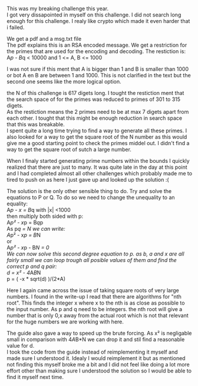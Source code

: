 This was my breaking challenge this year. <br />
I got very dissapointed in myself on this challenge. I did not search long enough for this challenge. I realy like crypto which made it even harder that i failed.

We get a pdf and a msg.txt file<br />
The pdf explains this is an RSA encoded message. We get a restriction for the primes that are used for the encoding and decoding.
The restiction is:
A*p - B*q < 10000
and
1 <= A, B <= 1000

I was not sure if this ment that A is bigger than 1 and B is smaller than 1000 or bot A en B are between 1 and 1000. This is not clarified in the text but the second one seems like the more logical option.

the N of this challenge is 617 digets long. I tought the restiction ment that the search space of for the primes was reduced to primes of 301 to 315 digets.<br />
As the restiction means the 2 primes need to be at max 7 digets apart from each other. I tought that this might be enough reduction in search space that this was breakable. <br />
I spent quite a long time trying to find a way to generate all these primes. I also looked for a way to get the square root of the N number as this would give me a good starting point to check the primes middel out. I didn't find a way to get the square root of sutch a large number.

When I finaly started generating prime numbers within the bounds I quickly realized that there are just to many. It was quite late in the day at this point and I had completed almost all other challenges which probably made me to tired to push on as here I just gave up and looked up the solution :(

The solution is the only other sensible thing to do. Try and solve the equations to P or Q. To do so we need to change the unequality to an equality:<br />
A*p - x = B*q with |x| <1000<br />
then multiply both sided with p:<br />
A*p² - x*p = B*q*p<br />
As p*q = N we can write:<br />
A*p² - x*p = B*N<br />
or<br />
A*p² - x*p - B*N = 0 <br />
We can now solve this second degree equation to p. as b, a and x are all fairly small we can loop trough all posible values of them and find the correct p and q pair:<br />
d = x² - 4*A*B*N<br />
p = ( -x * sqrt(d) )/(2*A)<br />

Here I again came across the issue of taking square roots of very large numbers. I found in the write-up I read that there are algorithms for "nth root". This finds the integer x where x to the nth is as close as possible to the input number. As p and q need to be integers. the nth root will give a number that is only 0,x away from the actual root which is not that relevant for the huge numbers we are working with here.

The guide also gave a way to speed up the brute forcing. As x² is negligable small in comparison with 4*A*B*N we can drop it and stil find a reasonable value for d.<br />
I took the code from the guide instead of reimplementing it myself and made sure I understood it. Idealy I would reimplement it but as mentioned not finding this myself broke me a bit and I did not feel like doing a lot more effort other than making sure I understood the solution so I would be able to find it myself next time.


